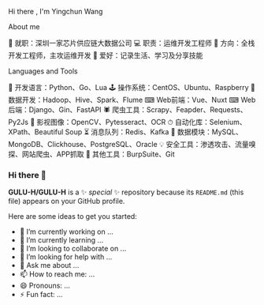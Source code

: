Hi there , I'm Yingchun Wang

About me

🏢 就职：深圳一家芯片供应链大数据公司
💻 职责：运维开发工程师
🌱 方向：全栈开发工程师，主攻运维开发
💬 爱好：记录生活、学习及分享技能

Languages and Tools

🤖 开发语言：Python、Go、Lua
🕹 操作系统：CentOS、Ubuntu、Raspberry
🐘 数据开发：Hadoop、Hive、Spark、Flume
⌨ ️Web前端：Vue、Nuxt
⌨ ️Web后端：Django、Gin、FastAPI
🕷 爬虫工具：Scrapy、Feapder、Requests、Py2Js
🐼 影视图像：OpenCV、Pytesseract、OCR
⏱ 自动化库：Selenium、XPath、Beautiful Soup
⏳ 消息队列：Redis、Kafka
💾 数据模块：MySQL、MongoDB、Clickhouse、PostgreSQL、Oracle
💡 安全工具：渗透攻击、流量嗅探、网站爬虫、APP抓取
🧰 其他工具：BurpSuite、Git



### Hi there 👋

**GULU-H/GULU-H** is a ✨ _special_ ✨ repository because its `README.md` (this file) appears on your GitHub profile.

Here are some ideas to get you started:

- 🔭 I’m currently working on ...
- 🌱 I’m currently learning ...
- 👯 I’m looking to collaborate on ...
- 🤔 I’m looking for help with ...
- 💬 Ask me about ...
- 📫 How to reach me: ...
- 😄 Pronouns: ...
- ⚡ Fun fact: ...
